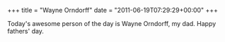 +++
title = "Wayne Orndorff"
date = "2011-06-19T07:29:29+00:00"
+++

Today's awesome person of the day is <a title="sorry, no link">Wayne Orndorff</a>, my dad.  Happy fathers' day.
			